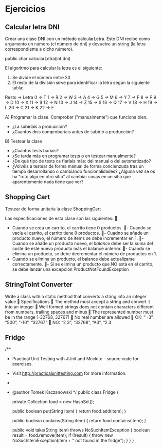 # Ejercicios

## Calcular letra DNI

Crear una clase DNI con un método calcularLetra. Este DNI recibe como argumento un número (el número de dni) y devuelve un string (la letra correspondiente a dicho número).

public char calcularLetra(int dni)

El algoritmo para calcular la letra es el siguiente:

1) Se divide el número entre 23
2) El resto de la división sirve para identificar la letra según la siguiente tabla:

Resto -> Letra
0 -> T
1 -> R
2 -> W
3 -> A
4 -> G
5 -> M
6 -> Y
7 -> F
8 -> P
9 -> D
10 -> X
11 -> B
12 -> N
13 -> J
14 -> Z
15 -> S
16 -> Q
17 -> V
18 -> H
19 -> L
20 -> C
21 -> K
22 -> E


A) Programar la clase. Comprobar ("manualmente") que funciona bien.

- ¿La subiríais a producción?
- ¿Cuantos dnis comprobaríais antes de subirlo a producción?

B) Testear la clase

- ¿Cuántos tests haríais?
- ¿Se tarda más en programar tests o en testear manualmente?
- ¿De qué tipo de tests os fiaríais más: del manual o del automatizado?
- ¿Volvéis a testear de forma manual de forma concienzuda tras un tiempo desarrollando o cambiando funcionalidades? ¿Alguna vez se os ha "roto algo en otro sitio" al cambiar cosas en un sitio que aparentemente nada tiene que ver?

 

## Shopping Cart

Testear de forma unitaria la clase ShoppingCart

Las especificaciones de esta clase son las siguientes:

- Cuando se crea un carrito, el carrito tiene 0 productos.
- Cuando se vacía el carrito, el carrito tiene 0 productos.
- Cuadno se añade un producto nuevo, el número de items se debe incrementar en 1.
- Cuando se añade un producto nuevo, el *balance* debe ser la suma del coste de este nuevo producto más el balance anterior.
- Cuando se elimina un producto, se debe decrementar el número de productos en 1.
- Cuando se elimina un producto, el balance debe actualizarse correctamente.
- Si se elimina un producto que NO está en el carrito, se debe lanzar una excepción ProductNotFoundException

## StringToInt Converter

Write a class with a static method that converts a string
into an integer value
 Specifications
 The method must accept a string and convert it into an integer
 Well formed strings does not contain characters different from
numbers, trailing spaces and minus
 The represented number must be in the range [-32768, 32767]
 No real number are allowed
 OK: “ -3”, “500”, “-10”, “32767”
 NO: “2 3”, “32768”, “A3”, “2.3


## Fridge

/**
 * Practical Unit Testing with JUnit and Mockito - source code for exercises.
 * Visit http://practicalunittesting.com for more information.
 *
 * @author Tomek Kaczanowski
 */
public class Fridge {

	private Collection<String> food = new HashSet<String>();

	public boolean put(String item) {
		return food.add(item);
	}

	public boolean contains(String item) {
		return food.contains(item);
	}

	public void take(String item) throws NoSuchItemException {
		boolean result = food.remove(item);
		if (!result) {
			throw new NoSuchItemException(item + " not found in the fridge");
		}
	}
}